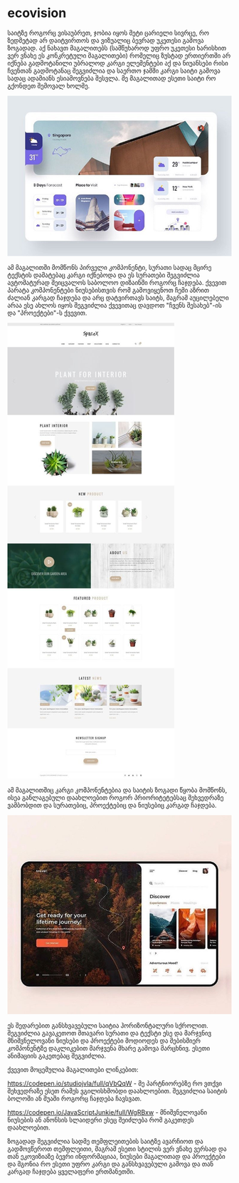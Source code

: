 # ecovision

საიტზე როგორც ვისაუბრეთ, ჯობია იყოს მეტი ცარიელი სივრცე, რო ზედმეტად არ დაიტვირთოს და ვიზუალიც ბევრად უკეთესი გამოვა ზოგადად. აქ ნახავთ მაგალითებს (სამწუხაროდ უფრო უკეთესი ხარისხით ვერ ვნახე ეს კონკრეტული მაგალითები) რომელიც ზუსტად ერთიერთში არ იქნება გადმოტანილი უბრალოდ კარგი ელემენტები აქ და ნიუანსები რისი ჩვენთან გადმოტანაც შეგვიძლია და საერთო ჯამში კარგი საიტი გამოვა სადაც ადამიანს ესიამოვნება შესვლა. მე მაგალითად ესეთი საიტი რო გქონდეთ შემოვალ ხოლმე.

![alt text](./uidesign.jpg)

ამ მაგალითში მომწონს პირველი კომპონენტი, სურათი სადაც მცირე ტექსტის დამატებაც კარგი იქნებოდა და ეს სურათები შეგვიძლია ავტომატურად შეიცვალოს საბოლოო დიზაინში როგორც ჩაჯდება. ქვევით პარატა კომპონენტები ნიუსებისთვის რომ გამოვიყენოთ ჩემი აზრით ძალიან კარგად ჩაჯდება და არც დატვირთავს საიტს, მაგრამ აუცილებელი არაა ესე ახლოს იყოს შეგვიძლია ქვევითაც დავდოთ "ჩვენს შესახებ"-ის და "პროექტები"-ს ქვევით.

![alt text](./minimalist.jpg)

ამ მაგალითშიც კარგი კომპონენტებია და საიტის ზოგადი წყობა მომწონს, ისეა განლაგებული დაახლოებით როგორ პრიორიტეტებსაც შეხვედრაზე ვამბობდით და სურათებიც, პროექტებიც და ნიუსებიც კარგად ჩაჯდება.

![alt text](./horizontalscroll.jpg)

ეს შედარებით განსხვავებული საიტია ჰორიზონტალური სქროლით. შეგვიძლია გავაკეთოთ მთავარი სურათი და ტექსტი ესე და მარჯვნივ მნიშვნელოვანი ნიუსები და პროექტები მოდიოდეს და მებისმიერ კომპონენტზე დაკლიკებით მარჯვენა მხარე გამოვა მარცხნივ. ესეთი ანიმაციის გაკეთებაც შეგვიძლია. 

ქვევით მოცემულია მაგალითები ლინკებით:

https://codepen.io/studiojvla/full/qVbQqW - მე პარტნიორებზე რო ვთქვი შეხვედრაზე ესეთ რამეს ვგილისხმობდი დაახლოებით. შეგვიძლია საიტის ბოლოში ან შუაში როგორც ჩაჯდება ჩავსვათ.

https://codepen.io/JavaScriptJunkie/full/WgRBxw - მნიშვნელოვანი ნიუსების ან ანონსის სლაიდერი ესეც შეიძლება რომ გაკეთდეს დაახლოებით.

ზოგადად შეგვიძლია სადმე თემფლეითების საიტზე ავარჩიოთ და გადმოვწეროთ თემფლეითი, მაგრამ ესეთი სტილის ვერ ვნახე ვერსად და თან ეკოვიზიაზე ბევრი ინფორმაციაა, ნიუსები მაგალითად და პროექტები და მგონია რო ესეთი უფრო კარგი და განსხვავებული გამოვა და თან კარგად ჩაჯდება ყველაფერი ერთმანეთში.